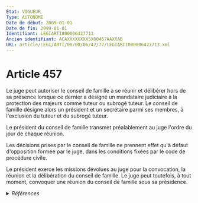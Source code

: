 ```yaml
---
État: VIGUEUR
Type: AUTONOME
Date de début: 2009-01-01
Date de fin: 2999-01-01
Identifiant: LEGIARTI000006427713
Ancien identifiant: ACAXXXXXXXX5X00457AAXXAB
URL: article/LEGI/ARTI/00/00/06/42/77/LEGIARTI000006427713.xml
---
```


<h1>Article 457</h1>

Le juge peut autoriser le conseil de famille à se réunir et délibérer hors de sa
présence lorsque ce dernier a désigné un mandataire judiciaire à la protection
des majeurs comme tuteur ou subrogé tuteur. Le conseil de famille désigne alors
un président et un secrétaire parmi ses membres, à l'exclusion du tuteur et du
subrogé tuteur.<br />

Le président du conseil de famille transmet préalablement au juge l'ordre du
jour de chaque réunion.<br />

Les décisions prises par le conseil de famille ne prennent effet qu'à défaut
d'opposition formée par le juge, dans les conditions fixées par le code de
procédure civile.<br />

Le président exerce les missions dévolues au juge pour la convocation, la
réunion et la délibération du conseil de famille. Le juge peut toutefois, à tout
moment, convoquer une réunion du conseil de famille sous sa présidence.


<details>
  <summary><em>Références</em></summary>

  <h2>Articles faisant référence à l'article</h2>
  
  <ul>
    <li>
      <a href="https://legal.tricoteuses.fr//redirection/LEGIARTI000006284898?vers=git&vers=legifrance">LOI n° 2007-308 du 5 mars 2007 portant réforme de la protection juridique des majeurs - article 7 ENTIEREMENT_MODIF</a> MODIFICATION cible
    </li>
  </ul>
  
  <h2>Références faites par l'article</h2>
  
  <ul>
    <li>
      2007-03-05 MODIFICATION source <a href="https://legal.tricoteuses.fr//redirection/LEGIARTI000006284898?vers=git&vers=legifrance">LOI n° 2007-308 du 5 mars 2007 portant réforme de la protection juridique des majeurs - article 7 ENTIEREMENT_MODIF</a>
    </li>
    <li>
      2999-01-01 CITATION cible <a href="https://legal.tricoteuses.fr//redirection/LEGIARTI000006427667?vers=git&vers=legifrance">Code civil - article 452 AUTONOME MODIFIE, en vigueur du 1965-06-15 au 2009-01-01</a>
    </li>
    <li>
      2999-01-01 CITATION cible <a href="https://legal.tricoteuses.fr//redirection/LEGIARTI000039368664?vers=git&vers=legifrance">Code civil - article 511 AUTONOME VIGUEUR, en vigueur depuis le 2020-01-01</a>
    </li>
    <li>
      2999-01-01 CITATION cible <a href="https://legal.tricoteuses.fr//redirection/LEGIARTI000020031042?vers=git&vers=legifrance">Code de procédure civile - article 1237 AUTONOME VIGUEUR, en vigueur depuis le 2009-01-01</a>
    </li>
    <li>
      CODIFICATION source Loi 1803-03-14
    </li>
  </ul>
</details>
